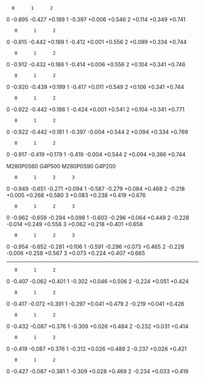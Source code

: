       0      1      2
 0 -0.895 -0.427 +0.189
 1 -0.397 +0.006 +0.546
 2 +0.114 +0.349 +0.741


       0      1      2
 0 -0.915 -0.442 +0.189
 1 -0.412 +0.001 +0.556
 2 +0.099 +0.334 +0.744

       0      1      2
 0 -0.912 -0.432 +0.186
 1 -0.414 +0.006 +0.556
 2 +0.104 +0.341 +0.746

       0      1      2
 0 -0.920 -0.439 +0.199
 1 -0.417 +0.011 +0.549
 2 +0.106 +0.341 +0.744

       0      1      2
 0 -0.922 -0.442 +0.186
 1 -0.424 +0.001 +0.541
 2 +0.104 +0.341 +0.771

       0      1      2
 0 -0.922 -0.442 +0.181
 1 -0.397 -0.004 +0.544
 2 +0.094 +0.334 +0.769

       0      1      2
 0 -0.917 -0.419 +0.179
 1 -0.419 -0.004 +0.544
 2 +0.094 +0.366 +0.744

 M280P0S60
 G4P500
 M280P0S90
 G4P200


       0      1      2      3
 0 -0.949 -0.651 -0.271 +0.094
 1 -0.587 -0.279 +0.084 +0.468
 2 -0.218 +0.005 +0.268 +0.580
 3 +0.083 +0.238 +0.419 +0.676

       0      1      2      3
 0 -0.962 -0.659 -0.294 +0.098
 1 -0.603 -0.296 +0.064 +0.449
 2 -0.228 -0.014 +0.249 +0.558
 3 +0.062 +0.218 +0.401 +0.658

       0      1      2      3
 0 -0.954 -0.652 -0.281 +0.106
 1 -0.591 -0.296 +0.073 +0.465
 2 -0.228 -0.006 +0.258 +0.567
 3 +0.073 +0.224 +0.407 +0.665


 ------

       0      1      2
 0 -0.407 -0.062 +0.401
 1 -0.302 +0.046 +0.506
 2 -0.224 +0.051 +0.424

       0      1      2
 0 -0.417 -0.072 +0.391
 1 -0.297 +0.041 +0.479
 2 -0.219 +0.041 +0.426

       0      1      2
 0 -0.432 -0.087 +0.376
 1 -0.309 +0.026 +0.484
 2 -0.232 +0.031 +0.414

       0      1      2
 0 -0.419 -0.087 +0.376
 1 -0.312 +0.026 +0.489
 2 -0.237 +0.026 +0.421

       0      1      2
 0 -0.427 -0.087 +0.381
 1 -0.309 +0.028 +0.469
 2 -0.234 +0.033 +0.419
